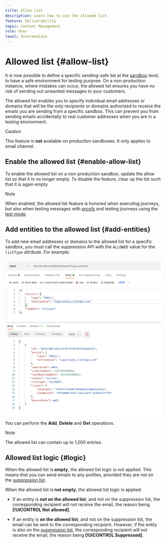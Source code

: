 ```yaml
---
title: Allow list
description: Learn how to use the allowed list.
feature: Deliverability
topic: Content Management
role: User
level: Intermediate
---
```

# Allowed list {#allow-list}

It is now possible to define a specific sending-safe list at the [sandbox](administration/sandboxes.md) level, to have a safe environment for testing purpose. On a non-production instance, where mistakes can occur, the allowed list ensures you have no risk of sending out unwanted messages to your customers.

The allowed list enables you to specify individual email addresses or domains that will be the only recipients or domains authorized to receive the emails you are sending from a specific sandbox. This can prevent you from sending emails accidentally to real customer addresses when you are in a testing environment.


>[!CAUTION]
>
>This feature is **not** available on production sandboxes. It only applies to email channel.


## Enable the allowed list {#enable-allow-list}

To enable the allowed list on a non-production sandbox, update the allow list so that it in no longer empty. To disable the feature, clear up the list such that it is again empty.

<!--
you need to make an Adobe API call.

* Using this API, you can also disable the feature at any time.

* You can update the allowed list before or after enabling the feature.

* The allowed list logic applies when the feature is enabled and if the allowed list is not empty. Learn more in \[this section\]\(\add link here\).

--> 
>[!NOTE]
>
>When enabled, the allowed list feature is honored when executing journeys, but also when testing messages with [proofs](preview.md#send-proofs) and testing journeys using the [test mode](building-journeys/testing-the-journey.md).

## Add entities to the allowed list {#add-entities}

To add new email addresses or domains to the allowed list for a specific sandbox, you must call the suppression API with the `ALLOWED` value for the `listType` attribute. For example:

![](assets/allow-list-api.png)

You can perform the **Add**, **Delete** and **Get** operations.

>[!NOTE]
>
>The allowed list can contain up to 1,000 entries.

<!--
Learn more on making Adobe API calls in the [Experience Platform documentation](https://experienceleague.adobe.com/docs/experience-platform/landing/platform-apis/api-guide.html?lang=en).
-->


## Allowed list logic {#logic}

<!-- When the allowed list is \[enabled\]\(\add link here\) at the sandbox level using the API call above, the following applies.-->

When the allowed list is **empty**, the allowed list logic is not applied. This means that you can send emails to any profiles, provided they are not on the [suppression list](suppression-list.md).

When the allowed list is **not empty**, the allowed list logic is applied:

* If an entity is **not on the allowed list**, and not on the suppression list, the corresponding recipient will not receive the email, the reason being **[!UICONTROL Not allowed]**.

* If an entity is **on the allowed list**, and not on the suppression list, the email can be sent to the corresponding recipient. However, if the entity is also on the [suppression list](suppression-list.md), the corresponding recipient will not receive the email, the reason being **[!UICONTROL Suppressed]**.




